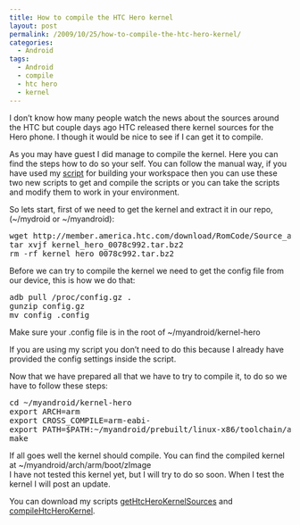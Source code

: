 ```yaml
---
title: How to compile the HTC Hero kernel
layout: post
permalink: /2009/10/25/how-to-compile-the-htc-hero-kernel/
categories:
  - Android
tags:
  - Android
  - compile
  - htc hero
  - kernel
---
```

I don&#8217;t know how many people watch the news about the sources around the HTC but couple days ago HTC released there kernel sources for the Hero phone. I though it would be nice to see if I can get it to compile.<!--more-->

  
As you may have guest I did manage to compile the kernel. Here you can find the steps how to do so your self. You can follow the manual way, if you have used my [script][1] for building your workspace then you can use these two new scripts to get and compile the scripts or you can take the scripts and modify them to work in your environment.

So lets start, first of we need to get the kernel and extract it in our repo, (~/mydroid or ~/myandroid):

<pre>wget http://member.america.htc.com/download/RomCode/Source_and_Binaries/kernel_hero_0078c992.tar.bz2
tar xvjf kernel_hero_0078c992.tar.bz2
rm -rf kernel_hero_0078c992.tar.bz2
</pre>

Before we can try to compile the kernel we need to get the config file from our device, this is how we do that:

<pre>adb pull /proc/config.gz .
gunzip config.gz
mv config .config
</pre>

Make sure your .config file is in the root of ~/myandroid/kernel-hero

If you are using my script you don&#8217;t need to do this because I already have provided the config settings inside the script.

Now that we have prepared all that we have to try to compile it, to do so we have to follow these steps:

<pre>cd ~/myandroid/kernel-hero
export ARCH=arm
export CROSS_COMPILE=arm-eabi-
export PATH=$PATH:~/myandroid/prebuilt/linux-x86/toolchain/arm-eabi-4.4.0/bin
make
</pre>

If all goes well the kernel should compile. You can find the compiled kernel at ~/myandroid/arch/arm/boot/zImage  
I have not tested this kernel yet, but I will try to do so soon. When I test the kernel I will post an update.

You can download my scripts [getHtcHeroKernelSources][2] and [compileHtcHeroKernel][3].

 [1]: http://blog.coralic.nl/2009/10/25/creating-workspace-for-the-android-source/
 [2]: http://files.coralic.nl/getHtcHeroKernelSources.sh
 [3]: http://files.coralic.nl/compileHtcHeroKernel.sh